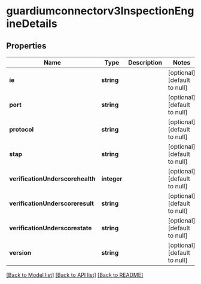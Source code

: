 # guardiumconnectorv3InspectionEngineDetails

## Properties
Name | Type | Description | Notes
------------ | ------------- | ------------- | -------------
**ie** | **string** |  | [optional] [default to null]
**port** | **string** |  | [optional] [default to null]
**protocol** | **string** |  | [optional] [default to null]
**stap** | **string** |  | [optional] [default to null]
**verificationUnderscorehealth** | **integer** |  | [optional] [default to null]
**verificationUnderscoreresult** | **string** |  | [optional] [default to null]
**verificationUnderscorestate** | **string** |  | [optional] [default to null]
**version** | **string** |  | [optional] [default to null]

[[Back to Model list]](../README.md#documentation-for-models) [[Back to API list]](../README.md#documentation-for-api-endpoints) [[Back to README]](../README.md)


